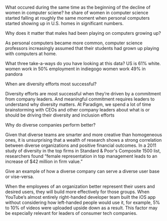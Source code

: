 What occured during the same time as the beginning of the decline of women in computer sciene?
he share of women in computer science started falling at roughly the same moment when personal computers started showing up in U.S. homes in significant numbers.


Why does it matter that males had been playing on computers growing up?

As personal computers became more common, computer science professors increasingly assumed that their students had grown up playing with computers at home.



What three take-a-ways do you have looking at this data?
US is 61% white.
women work in 50% employment in indiegogo
women work 49% in pandora

When are diversity efforts most successful?

Diversity efforts are most successful when they’re driven by a commitment from company leaders. And meaningful commitment requires leaders to understand why diversity matters. At Paradigm, we spend a lot of time brainstorming with CEOs and other company leaders about what is or should be driving their diversity and inclusion efforts


Why do diverse companies perform better?

Given that diverse teams are smarter and more creative than homogeneous ones, it is unsurprising that a wealth of research shows a strong correlation between diverse organizations and positive financial outcomes. In a 2011 study of diversity in the top firms in Standard & Poor's Composite 1500 list, researchers found “female representation in top management leads to an increase of $42 million in firm value.”


Give an example of how a diverse company can serve a diverse user base or vise-versa.

When the employees of an organization better represent their users and desired users, they will build more effectively for those groups. When YouTube’s almost entirely right-handed developer team built the iOS app without considering how left-handed people would use it, for example, 5% to 10% of videos were uploaded upside down as a result. This factor may be especially relevant for leaders of consumer tech companies.




